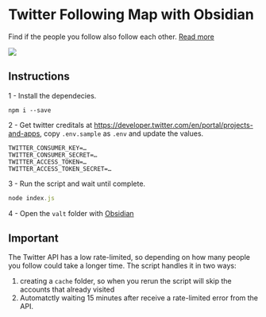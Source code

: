 # Twitter Following Map with Obsidian

Find if the people you follow also follow each other. [Read more](https://twitter.com/zehf/status/1375523104974327810)

![](https://pbs.twimg.com/media/ExbWH78W8AAield?format=jpg&name=4096x4096)

## Instructions

1 - Install the dependecies.

```
npm i --save
```

2 - Get twitter creditals at https://developer.twitter.com/en/portal/projects-and-apps, copy `.env.sample` as `.env` and update the values.

```
TWITTER_CONSUMER_KEY=…
TWITTER_CONSUMER_SECRET=…
TWITTER_ACCESS_TOKEN=…
TWITTER_ACCESS_TOKEN_SECRET=…
```

3 - Run the script and wait until complete.

```js
node index.js
```

4 - Open the `valt` folder with [Obsidian](https://obsidian.md/)


## Important

The Twitter API has a low rate-limited, so depending on how many people you follow could take a longer time. The script handles it in two ways:

1. creating a `cache` folder, so when you rerun the script will skip the accounts that already visited
2. Automatctly waiting 15 minutes after receive a rate-limited error from the API.
